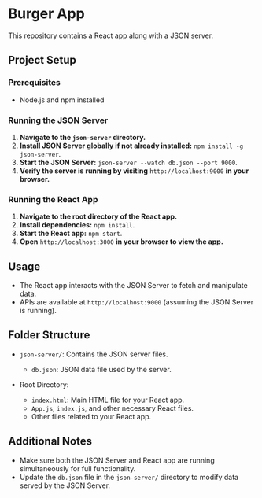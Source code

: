 # Burger App

This repository contains a React app along with a JSON server.

## Project Setup

### Prerequisites
- Node.js and npm installed

### Running the JSON Server
1. **Navigate to the `json-server` directory.**
2. **Install JSON Server globally if not already installed:** `npm install -g json-server`.
3. **Start the JSON Server:** `json-server --watch db.json --port 9000`.
4. **Verify the server is running by visiting** `http://localhost:9000` **in your browser.**

### Running the React App
1. **Navigate to the root directory of the React app.**
2. **Install dependencies:** `npm install`.
3. **Start the React app:** `npm start`.
4. **Open** `http://localhost:3000` **in your browser to view the app.**

## Usage

- The React app interacts with the JSON Server to fetch and manipulate data.
- APIs are available at `http://localhost:9000` (assuming the JSON Server is running).

## Folder Structure

- `json-server/`: Contains the JSON server files.
  - `db.json`: JSON data file used by the server.

- Root Directory:
  - `index.html`: Main HTML file for your React app.
  - `App.js`, `index.js`, and other necessary React files.
  - Other files related to your React app.

## Additional Notes

- Make sure both the JSON Server and React app are running simultaneously for full functionality.
- Update the `db.json` file in the `json-server/` directory to modify data served by the JSON Server.
